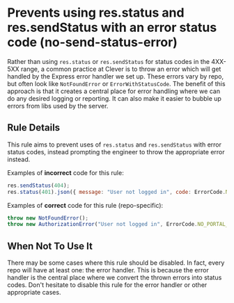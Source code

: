 # Prevents using res.status and res.sendStatus with an error status code (no-send-status-error)

Rather than using `res.status` or `res.sendStatus` for status codes in the 4XX-5XX range, a common practice at Clever is to throw an error which will get handled by the Express error handler we set up. These errors vary by repo, but often look like `NotFoundError` or `ErrorWithStatusCode`. The benefit of this approach is that it creates a central place for error handling where we can do any desired logging or reporting. It can also make it easier to bubble up errors from libs used by the server.

## Rule Details

This rule aims to prevent uses of `res.status` and `res.sendStatus` with error status codes, instead prompting the engineer to throw the appropriate error instead.

Examples of **incorrect** code for this rule:

```js
res.sendStatus(404);
res.status(401).json({ message: "User not logged in", code: ErrorCode.NO_PORTAL_SESSION });
```

Examples of **correct** code for this rule (repo-specific):

```js
throw new NotFoundError();
throw new AuthorizationError("User not logged in", ErrorCode.NO_PORTAL_SESSION);
```

## When Not To Use It

There may be some cases where this rule should be disabled. In fact, every repo will have at least one: the error handler. This is because the error handler is the central place where we convert the thrown errors into status codes. Don't hesitate to disable this rule for the error handler or other appropriate cases.
